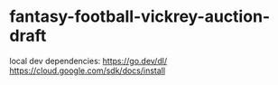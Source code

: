 # fantasy-football-vickrey-auction-draft

local dev dependencies:
https://go.dev/dl/
https://cloud.google.com/sdk/docs/install
